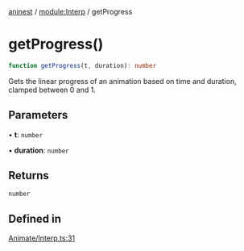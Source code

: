[aninest](../../index.md) / [module:Interp](../index.md) / getProgress

# getProgress()

```ts
function getProgress(t, duration): number
```

Gets the linear progress of an animation based on time and duration, clamped between 0 and 1.

## Parameters

• **t**: `number`

• **duration**: `number`

## Returns

`number`

## Defined in

[Animate/Interp.ts:31](https://github.com/zphrs/aninest/blob/0970e35cce1ccab01b8ce4df8a59f00baff5cfda/core/src/Animate/Interp.ts#L31)
